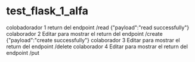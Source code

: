 # test_flask_1_alfa

colobadorador 1 return del endpoint /read {"payload":"read successfully"}
colaborador 2 Editar para mostrar el return del endpoint /create {"payload":"create successfully"}
colaborador 3 Editar para mostrar el return del endpoint /delete 
colaborador 4 Editar para mostrar el return del endpoint /put 
